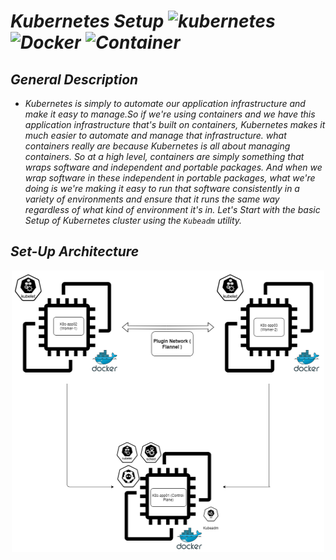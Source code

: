 # _Kubernetes Setup ![kubernetes](https://img.shields.io/badge/%E2%9A%A1-Kubernetes-orange) ![Docker](https://img.shields.io/badge/%E2%9A%A1-Docker-yellow) ![Container](https://img.shields.io/badge/%E2%9A%A1-Containerd-blue)_

## _General Description_
 * _Kubernetes is simply to automate our application infrastructure and make it easy to manage.So if we're using containers and we have this application infrastructure that's built on containers, Kubernetes makes it much easier to automate and manage that infrastructure. what containers really are because Kubernetes is all about managing containers. So at a high level, containers are simply something that wraps software and independent and portable packages. And when we wrap software in these independent in portable packages, what we're doing is we're making it easy to run that software consistently in a variety of environments and ensure that it runs the same way regardless of what kind of environment it's in. Let's Start with the basic Setup of Kubernetes cluster using the ```Kubeadm``` utility._
 
## _Set-Up Architecture_

   <p align="center">
      <img width="500" height="450" src="https://github.com/samblake30/Linux/blob/main/Kubernetes/images/architecture.png">
   </p>
